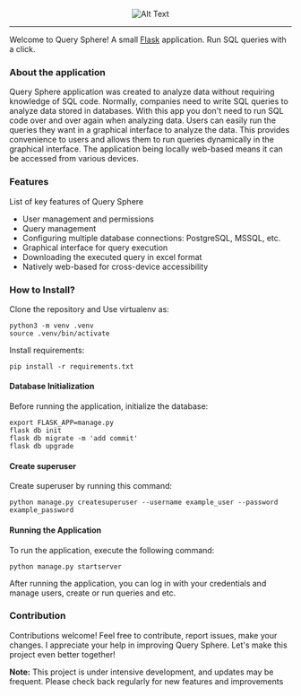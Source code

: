 <p align="center">
  <img src="https://github.com/alasgarovs/QuerySphere/assets/70092601/21f33b59-9df2-409f-9b4d-5123ef461877" alt="Alt Text">
</p>

***
Welcome to Query Sphere! A small [Flask](https://flask.palletsprojects.com/en/2.2.x/tutorial/) application. Run SQL queries with a click.

### About the application

Query Sphere application was created to analyze data without requiring knowledge of SQL code. Normally, companies need to write SQL queries to analyze data stored in databases. With this app you don't need to run SQL code over and over again when analyzing data. Users can easily run the queries they want in a graphical interface to analyze the data. This provides convenience to users and allows them to run queries dynamically in the graphical interface. The application being locally web-based means it can be accessed from various devices.

### Features

List of key features of Query Sphere

- User management and permissions
- Query management
- Configuring multiple database connections: PostgreSQL, MSSQL, etc.
- Graphical interface for query execution
- Downloading the executed query in excel format
- Natively web-based for cross-device accessibility 

### How to Install?
Clone the repository and Use virtualenv as:
```console
python3 -m venv .venv
source .venv/bin/activate
```

Install requirements:
```console
pip install -r requirements.txt
```

#### Database Initialization
Before running the application, initialize the database:
```console
export FLASK_APP=manage.py
flask db init
flask db migrate -m 'add commit'
flask db upgrade
```

#### Create superuser
Create superuser by running this command:
```console
python manage.py createsuperuser --username example_user --password example_password
```

#### Running the Application
To run the application, execute the following command:
```console
python manage.py startserver
```
After running the application, you can log in with your credentials and manage users, create or run queries and etc.

### Contribution

Contributions welcome! Feel free to contribute, report issues, make your changes. I appreciate your help in improving Query Sphere. Let's make this project even better together!

**Note:** This project is under intensive development, and updates may be frequent. Please check back regularly for new features and improvements